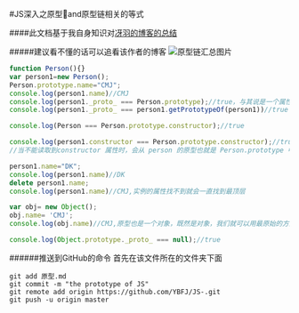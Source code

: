 #JS深入之原型and原型链相关的等式

####此文档基于我自身知识对[冴羽的博客的总结](https://github.com/mqyqingfeng/Blog/issues/2)

#####建议看不懂的话可以追看该作者的博客
![原型链汇总图片](https://github.com/mqyqingfeng/Blog/raw/master/Images/prototype5.png)
````JavaScript
function Person(){}
var person1=new Person();
Person.prototype.name="CMJ";
console.log(person1.name)//CMJ
console.log(person1._proto_ === Person.prototype);//true，与其说是一个属性，不如说是一个 getter/setter，
console.log(person1._proto_ === person1.getPrototypeOf(person1))//true

console.log(Person === Person.prototype.constructor);//true

console.log(person1.constructor === Person.prototype.constructor);//true;获取 person1.constructor 时，其实 person1 中并没有 constructor 属性
//当不能读取到constructor 属性时，会从 person 的原型也就是 Person.prototype 中读取，正好原型中有该属性

person1.name="DK";
console.log(person1.name)//DK
delete person1.name;
console.log(person1.name)//CMJ,实例的属性找不到就会一直找到最顶层

var obj= new Object();
obj.name= 'CMJ';
console.log(obj.name)//CMJ,原型也是一个对象，既然是对象，我们就可以用最原始的方式创建它

console.log(Object.prototype._proto_ === null);//true
````
######推送到GitHub的命令
首先在该文件所在的文件夹下面
```
git add 原型.md
git commit -m "the prototype of JS"
git remote add origin https://github.com/YBFJ/JS-.git
git push -u origin master
```